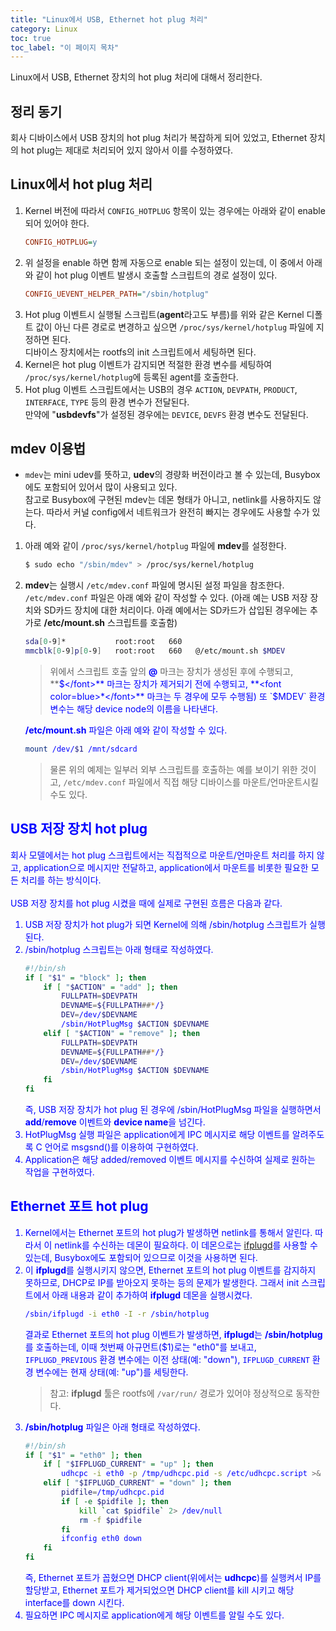 ```yaml
---
title: "Linux에서 USB, Ethernet hot plug 처리"
category: Linux
toc: true
toc_label: "이 페이지 목차"
---
```


Linux에서 USB, Ethernet 장치의 hot plug 처리에 대해서 정리한다.

## 정리 동기
회사 디바이스에서 USB 장치의 hot plug 처리가 복잡하게 되어 있었고, Ethernet 장치의 hot plug는 제대로 처리되어 있지 않아서 이를 수정하였다.

## Linux에서 hot plug 처리
1. Kernel 버전에 따라서 `CONFIG_HOTPLUG` 항목이 있는 경우에는 아래와 같이 enable 되어 있어야 한다.
   ```ini
   CONFIG_HOTPLUG=y
   ```
1. 위 설정을 enable 하면 함께 자동으로 enable 되는 설정이 있는데, 이 중에서 아래와 같이 hot plug 이벤트 발생시 호출할 스크립트의 경로 설정이 있다.
   ```ini
   CONFIG_UEVENT_HELPER_PATH="/sbin/hotplug"
   ```
1. Hot plug 이벤트시 실행될 스크립트(**agent**라고도 부름)를 위와 같은 Kernel 디폴트 값이 아닌 다른 경로로 변경하고 싶으면 `/proc/sys/kernel/hotplug` 파일에 지정하면 된다.  
디바이스 장치에서는 rootfs의 init 스크립트에서 세팅하면 된다.
1. Kernel은 hot plug 이벤트가 감지되면 적절한 환경 변수를 세팅하여 `/proc/sys/kernel/hotplug`에 등록된 agent를 호출한다.
1. Hot plug 이벤트 스크립트에서는 USB의 경우 `ACTION`, `DEVPATH`, `PRODUCT`, `INTERFACE`, `TYPE` 등의 환경 변수가 전달된다.  
   만약에 "**usbdevfs**"가 설정된 경우에는 `DEVICE`, `DEVFS` 환경 변수도 전달된다.

## mdev 이용법
- `mdev`는 mini udev를 뜻하고, **udev**의 경량화 버전이라고 볼 수 있는데, Busybox에도 포함되어 있어서 많이 사용되고 있다.  
참고로 Busybox에 구현된 mdev는 데몬 형태가 아니고, netlink를 사용하지도 않는다. 따라서 커널 config에서 네트워크가 완전히 빠지는 경우에도 사용할 수가 있다.

1. 아래 예와 같이 `/proc/sys/kernel/hotplug` 파일에 **mdev**를 설정한다.
   ```sh
   $ sudo echo "/sbin/mdev" > /proc/sys/kernel/hotplug
   ```
1. **mdev**는 실행시 `/etc/mdev.conf` 파일에 명시된 설정 파일을 참조한다. `/etc/mdev.conf` 파일은 아래 예와 같이 작성할 수 있다. (아래 예는 USB 저장 장치와 SD카드 장치에 대한 처리이다. 아래 예에서는 SD카드가 삽입된 경우에는 추가로 **/etc/mount.sh** 스크립트를 호출함)
   ```sh
   sda[0-9]*           root:root   660
   mmcblk[0-9]p[0-9]   root:root   660   @/etc/mount.sh $MDEV
   ```
   > 위에서 스크립트 호출 앞의 **<font color=blue>@</font>** 마크는 장치가 생성된 후에 수행되고, **<font color=blue>$</font>** 마크는 장치가 제거되기 전에 수행되고, **<font color=blue>*</font>** 마크는 두 경우에 모두 수행됨)  
   또 `$MDEV` 환경 변수는 해당 device node의 이름을 나타낸다.

   **/etc/mount.sh** 파일은 아래 예와 같이 작성할 수 있다.
   ```sh
   mount /dev/$1 /mnt/sdcard
   ```
   
   > 물론 위의 예제는 일부러 외부 스크립트를 호출하는 예를 보이기 위한 것이고, `/etc/mdev.conf` 파일에서 직접 해당 디바이스를 마운트/언마운트시킬 수도 있다.

## USB 저장 장치 hot plug
회사 모델에서는 hot plug 스크립트에서는 직접적으로 마운트/언마운트 처리를 하지 않고, application으로 메시지만 전달하고, application에서 마운트를 비롯한 필요한 모든 처리를 하는 방식이다.  
<br>
USB 저장 장치를 hot plug 시켰을 때에 실제로 구현된 흐름은 다음과 같다.
1. USB 저장 장치가 hot plug가 되면 Kernel에 의해 /sbin/hotplug 스크립트가 실행된다.
1. /sbin/hotplug 스크립트는 아래 형태로 작성하였다.
   ```bash
   #!/bin/sh
   if [ "$1" = "block" ]; then
       if [ "$ACTION" = "add" ]; then
           FULLPATH=$DEVPATH
           DEVNAME=${FULLPATH##*/}
           DEV=/dev/$DEVNAME
           /sbin/HotPlugMsg $ACTION $DEVNAME
       elif [ "$ACTION" = "remove" ]; then
           FULLPATH=$DEVPATH
           DEVNAME=${FULLPATH##*/}
           DEV=/dev/$DEVNAME
           /sbin/HotPlugMsg $ACTION $DEVNAME
       fi
   fi
   ```
   즉, USB 저장 장치가 hot plug 된 경우에 /sbin/HotPlugMsg 파일을 실행하면서 **add**/**remove** 이벤트와 **device name**을 넘긴다.  
1. HotPlugMsg 실행 파일은 application에게 IPC 메시지로 해당 이벤트를 알려주도록 C 언어로 msgsnd()를 이용하여 구현하였다.
1. Application은 해당 added/removed 이벤트 메시지를 수신하여 실제로 원하는 작업을 구현하였다.

## Ethernet 포트 hot plug
1. Kernel에서는 Ethernet 포트의 hot plug가 발생하면 netlink를 통해서 알린다. 따라서 이 netlink를 수신하는 데몬이 필요하다. 이 데몬으로는 [ifplugd](https://0pointer.de/lennart/projects/ifplugd/)를 사용할 수 있는데, Busybox에도 포함되어 있으므로 이것을 사용하면 된다.
1. 이 **ifplugd**를 실행시키지 않으면, Ethernet 포트의 hot plug 이벤트를 감지하지 못하므로, DHCP로 IP를 받아오지 못하는 등의 문제가 발생한다. 그래서 init 스크립트에서 아래 내용과 같이 추가하여 **ifplugd** 데몬을 실행시켰다.
   ```sh
   /sbin/ifplugd -i eth0 -I -r /sbin/hotplug
   ```
   결과로 Ethernet 포트의 hot plug 이벤트가 발생하면, **ifplugd**는 **/sbin/hotplug**를 호출하는데, 이때 첫번째 아규먼트($1)로는 "eth0"를 보내고, `IFPLUGD_PREVIOUS` 환경 변수에는 이전 상태(예: "down"), `IFPLUGD_CURRENT` 환경 변수에는 현재 상태(예: "up")를 세팅한다.
   > 참고: **ifplugd** 툴은 rootfs에 `/var/run/` 경로가 있어야 정상적으로 동작한다.
1. **/sbin/hotplug** 파일은 아래 형태로 작성하였다.
   ```sh
   #!/bin/sh
   if [ "$1" = "eth0" ]; then
       if [ "$IFPLUGD_CURRENT" = "up" ]; then
           udhcpc -i eth0 -p /tmp/udhcpc.pid -s /etc/udhcpc.script >& /dev/null &
       elif [ "$IFPLUGD_CURRENT" = "down" ]; then
           pidfile=/tmp/udhcpc.pid
           if [ -e $pidfile ]; then
               kill `cat $pidfile` 2> /dev/null
               rm -f $pidfile
           fi
           ifconfig eth0 down
       fi
   fi
   ```
   즉, Ethernet 포트가 꼽혔으면 DHCP client(위에서는 **udhcpc**)를 실행켜서 IP를 할당받고, Ethernet 포트가 제거되었으면 DHCP client를 kill 시키고 해당 interface를 down 시킨다.
1. 필요하면 IPC 메시지로 application에게 해당 이벤트를 알릴 수도 있다.
